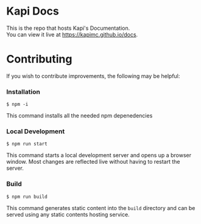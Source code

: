 # Kapi Docs

This is the repo that hosts Kapi's Documentation.  
You can view it live at https://kapimc.github.io/docs.

# Contributing

If you wish to contribute improvements, the following may be helpful:

### Installation

```
$ npm -i
```

This command installs all the needed npm depenedencies

### Local Development

```
$ npm run start
```

This command starts a local development server and opens up a browser window. Most changes are reflected live without having to restart the server.

### Build

```
$ npm run build
```

This command generates static content into the `build` directory and can be served using any static contents hosting service.

